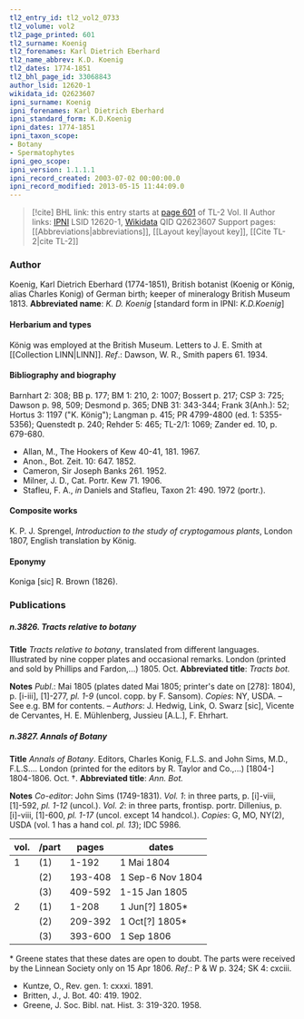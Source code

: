 ```yaml
---
tl2_entry_id: tl2_vol2_0733
tl2_volume: vol2
tl2_page_printed: 601
tl2_surname: Koenig
tl2_forenames: Karl Dietrich Eberhard
tl2_name_abbrev: K.D. Koenig
tl2_dates: 1774-1851
tl2_bhl_page_id: 33068843
author_lsid: 12620-1
wikidata_id: Q2623607
ipni_surname: Koenig
ipni_forenames: Karl Dietrich Eberhard
ipni_standard_form: K.D.Koenig
ipni_dates: 1774-1851
ipni_taxon_scope: 
- Botany
- Spermatophytes
ipni_geo_scope: 
ipni_version: 1.1.1.1
ipni_record_created: 2003-07-02 00:00:00.0
ipni_record_modified: 2013-05-15 11:44:09.0
---
```


> [!cite] BHL link: this entry starts at [page 601](https://www.biodiversitylibrary.org/page/33068843) of TL-2 Vol. II
> Author links: [IPNI](https://www.ipni.org/a/12620-1) LSID 12620-1, [Wikidata](https://www.wikidata.org/wiki/Q2623607) QID Q2623607
> Support pages: [[Abbreviations|abbreviations]], [[Layout key|layout key]], [[Cite TL-2|cite TL-2]]

### Author

Koenig, Karl Dietrich Eberhard (1774-1851), British botanist (Koenig or König, alias Charles Konig) of German birth; keeper of mineralogy British Museum 1813. 
**Abbreviated name**: *K. D. Koenig* \[standard form in IPNI: *K.D.Koenig*\]

#### Herbarium and types

König was employed at the British Museum. Letters to J. E. Smith at [[Collection LINN|LINN]].
*Ref*.: Dawson, W. R., Smith papers 61. 1934.

#### Bibliography and biography

Barnhart 2: 308; BB p. 177; BM 1: 210, 2: 1007; Bossert p. 217; CSP 3: 725; Dawson p. 98, 509; Desmond p. 365; DNB 31: 343-344; Frank 3(Anh.): 52; Hortus 3: 1197 ("K. König"); Langman p. 415; PR 4799-4800 (ed. 1: 5355-5356); Quenstedt p. 240; Rehder 5: 465; TL-2/1: 1069; Zander ed. 10, p. 679-680.
- Allan, M., The Hookers of Kew 40-41, 181. 1967.
- Anon., Bot. Zeit. 10: 647. 1852.
- Cameron, Sir Joseph Banks 261. 1952.
- Milner, J. D., Cat. Portr. Kew 71. 1906.
- Stafleu, F. A., *in* Daniels and Stafleu, Taxon 21: 490. 1972 (portr.).

#### Composite works

K. P. J. Sprengel, *Introduction to the study of cryptogamous plants*, London 1807, English translation by König.

#### Eponymy

Koniga \[sic\] R. Brown (1826).

### Publications

##### n.3826. Tracts relative to botany

**Title**
*Tracts relative to botany*, translated from different languages. Illustrated by nine copper plates and occasional remarks. London (printed and sold by Phillips and Fardon,...) 1805. Oct.
**Abbreviated title**: *Tracts bot.*

**Notes**
*Publ*.: Mai 1805 (plates dated Mai 1805; printer's date on \[278\]: 1804), p. \[i-iii\], \[1\]-277, *pl. 1-9* (uncol. copp. by F. Sansom). *Copies*: NY, USDA. – See e.g. BM for contents. – *Authors*: J. Hedwig, Link, O. Swarz \[sic\], Vicente de Cervantes, H. E. Mühlenberg, Jussieu \[A.L.\], F. Ehrhart.

##### n.3827. Annals of Botany

**Title**
*Annals of Botany*. Editors, Charles Konig, F.L.S. and John Sims, M.D., F.L.S.... London (printed for the editors by R. Taylor and Co.,...) \[1804-\] 1804-1806. Oct. †.
**Abbreviated title**: *Ann. Bot.*

**Notes**
*Co-editor*: John Sims (1749-1831).
*Vol. 1*: in three parts, p. \[i\]-viii, \[1\]-592, *pl. 1-12* (uncol.).
*Vol. 2*: in three parts, frontisp. portr. Dillenius, p. \[i\]-viii, \[1\]-600, *pl. 1-17* (uncol. except 14 handcol.).
*Copies*: G, MO, NY(2), USDA (vol. 1 has a hand col. *pl. 13*); IDC 5986.

|vol.	|/part	|pages	|dates	|
|---	|---	|---	|---	|
|1	|(1)	|1-192	|1 Mai 1804	
|	|(2)	|193-408	|1 Sep-6 Nov 1804	
|	|(3)	|409-592	|1-15 Jan 1805	
|2	|(1)	|1-208	|1 Jun\[?\] 1805\*|
|	|(2)	|209-392	|1 Oct\[?\] 1805\*|
|	|(3)	|393-600	|1 Sep 1806|

\* Greene states that these dates are open to doubt. The parts were received by the Linnean Society only on 15 Apr 1806.
*Ref*.: P & W p. 324; SK 4: cxciii.
- Kuntze, O., Rev. gen. 1: cxxxi. 1891.
- Britten, J., J. Bot. 40: 419. 1902.
- Greene, J. Soc. Bibl. nat. Hist. 3: 319-320. 1958.

